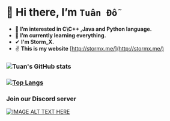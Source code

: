 # 👋 Hi there, I’m `Tuân Đỗ`
- 👀 **I’m interested in C\C++ ,Java and Python language.**
- 🌱 **I’m currently learning everything.**
- ✔  **I'm Storm_X.**
- ✌ **This is my website** [http://stormx.me/](http://stormx.me/)
 ### ![Tuan's GitHub stats](https://github-readme-stats.vercel.app/api?username=Tuanpluss02&show_icons=true&theme=radical)
 ### [![Top Langs](https://github-readme-stats.vercel.app/api/top-langs/?username=Tuanpluss02&layout=compact)](https://github.com/Tuanpluss02/github-readme-stats)
 ### Join our Discord server
 [![IMAGE ALT TEXT HERE](https://user-images.githubusercontent.com/82562559/121124764-a7e97a80-c84f-11eb-92e9-984f3934f5b0.png)
](http://www.youtube.com/watch?v=Yfq0HXhbzwA)






<!---
Tuanpluss02/Tuanpluss02 is a ✨ special ✨ repository because its `README.md` (this file) appears on your GitHub profile.
You can click the Preview link to take a look at your changes.
--->
